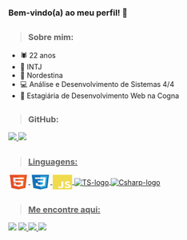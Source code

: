 ### Bem-vindo(a) ao meu perfil! 🖤

##

> ### Sobre mim:

- 🕷️ 22 anos
- 🧠 INTJ
- 🌵 Nordestina
- 💻 Análise e Desenvolvimento de Sistemas 4/4
- 💜 Estagiária de Desenvolvimento Web na Cogna 

##

> ### GitHub:
<div>
  <a href="https://github.com/emycinthia">
  <img height="180em" src="https://github-readme-stats.vercel.app/api?username=emycinthia&show_icons=true&theme=apprentice&include_all_commits=true&count_private=true"/>
  <img height="140em" src="https://github-readme-stats.vercel.app/api/top-langs/?username=emycinthia&layout=compact&langs_count=16&theme=apprentice"/>
</div>

##
  
> ### Linguagens:

<div>
  <img align="center" alt="HTML-logo" height="30" width="40" src="https://raw.githubusercontent.com/devicons/devicon/master/icons/html5/html5-original.svg">
  <img align="center" alt="CSS-logo" height="30" width="40" src="https://raw.githubusercontent.com/devicons/devicon/master/icons/css3/css3-original.svg">
  <img align="center" alt="JS-logo" height="30" width="40" src="https://raw.githubusercontent.com/devicons/devicon/master/icons/javascript/javascript-plain.svg">
  <img align="center" alt="TS-logo" height="30" width="40" src="https://cdn.worldvectorlogo.com/logos/typescript.svg">
  <img align="center" alt="Csharp-logo" height="30" width="40" src="https://cdn.worldvectorlogo.com/logos/c--4.svg">
</div>

##
  
> ### Me encontre aqui:

<div>
  <a href="https://instagram.com/emcinth_" target="_blank"><img src="https://img.shields.io/badge/Instagram-E4405F?style=for-the-badge&logo=instagram&logoColor=white" target="_blank"></a>
  <a href="https://twitter.com/demohvnter" target="_blank"><img src="https://img.shields.io/badge/Twitter-1DA1F2?style=for-the-badge&logo=twitter&logoColor=white" target="_blank"/>
  <a href="mail.ewileet@gmail.com" target="_blank"><img src="https://img.shields.io/badge/Gmail-D14836?style=for-the-badge&logo=gmail&logoColor=white" target="_blank"/>
  <a href="https://www.linkedin.com/in/emycinthia/" target="_blank"><img src="https://img.shields.io/badge/LinkedIn-0077B5?style=for-the-badge&logo=linkedin&logoColor=white" target="_blank"/>
</div>
